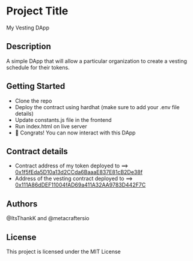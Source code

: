 # Project Title
My Vesting DApp

## Description
A simple DApp that will allow a particular organization to create a vesting schedule for their tokens.

## Getting Started
- Clone the repo
- Deploy the contract using hardhat (make sure to add your .env file details)
- Update constants.js file in the frontend
- Run index.html on live server
- 🎉 Congrats! You can now interact with this DApp

## Contract details
- Contract address of my token deployed to ==> [0x1f5fEda5D10a13d2CCda6BaaaE837E81cB2De38f](https://sepolia.etherscan.io/address/0x1f5feda5d10a13d2ccda6baaae837e81cb2de38f)
- Address of the vesting contract deployed to ==> [0x111A86dDEF11004fAD69a411A32AA9783D442F7C](https://sepolia.etherscan.io/address/0x111A86dDEF11004fAD69a411A32AA9783D442F7C)
  
## Authors
@ItsThankK and @metacraftersio

## License
This project is licensed under the MIT License